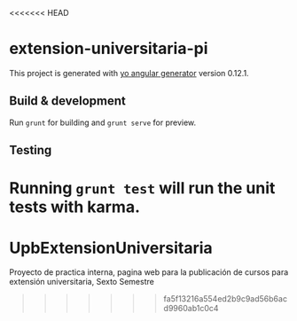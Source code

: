 <<<<<<< HEAD
# extension-universitaria-pi

This project is generated with [yo angular generator](https://github.com/yeoman/generator-angular)
version 0.12.1.

## Build & development

Run `grunt` for building and `grunt serve` for preview.

## Testing

Running `grunt test` will run the unit tests with karma.
=======
# UpbExtensionUniversitaria
Proyecto de practica interna, pagina web para la publicación de cursos para extensión universitaria, Sexto Semestre 
>>>>>>> fa5f13216a554ed2b9c9ad56b6acd9960ab1c0c4
